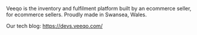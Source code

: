 Veeqo is the inventory and fulfilment platform built by an ecommerce seller, for ecommerce sellers. Proudly made in Swansea, Wales.

Our tech blog: https://devs.veeqo.com/
